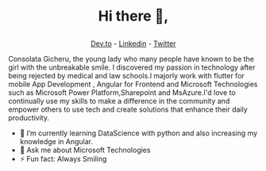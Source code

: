 
<h1 align="center"> Hi there 👋,</h1>


##
<p align="center">
  <a href="https://dev.to/consolatacleah">Dev.to</a> -
  <a href="https://www.linkedin.com/in/consolata-gicheru-0a000a198/">Linkedin</a> - 
  <a href="https://twitter.com/consolatag">Twitter</a>
</p>

Consolata Gicheru, the young lady who many people have known to be the girl with the unbreakable smile. I discovered my passion in technology after being rejected by medical and law schools.I majorly work with flutter for mobile App Development , Angular for Frontend and Microsoft Technologies such as Microsoft Power Platform,Sharepoint and MsAzure.I'd love to continually  use my skills to make a difference in the community and empower others to use tech and create solutions that enhance their daily productivity. 

 
- 🌱 I’m currently learning DataScience with python and also increasing my knowledge in Angular.
- 💬 Ask me about Microsoft Technologies 
-  ⚡ Fun fact: Always Smiling 






<!--
**Consolata-max/Consolata-max** is a ✨ _special_ ✨ repository because its `README.md` (this file) appears on your GitHub profile.

Here are some ideas to get you started:

- 🔭 I’m currently working on ...
- 🌱 I’m currently learning ...
- 👯 I’m looking to collaborate on ...
- 🤔 I’m looking for help with ...
- 💬 Ask me about ...
- 📫 How to reach me: ...
- 😄 Pronouns: ...
- ⚡ Fun fact: ...
-->
